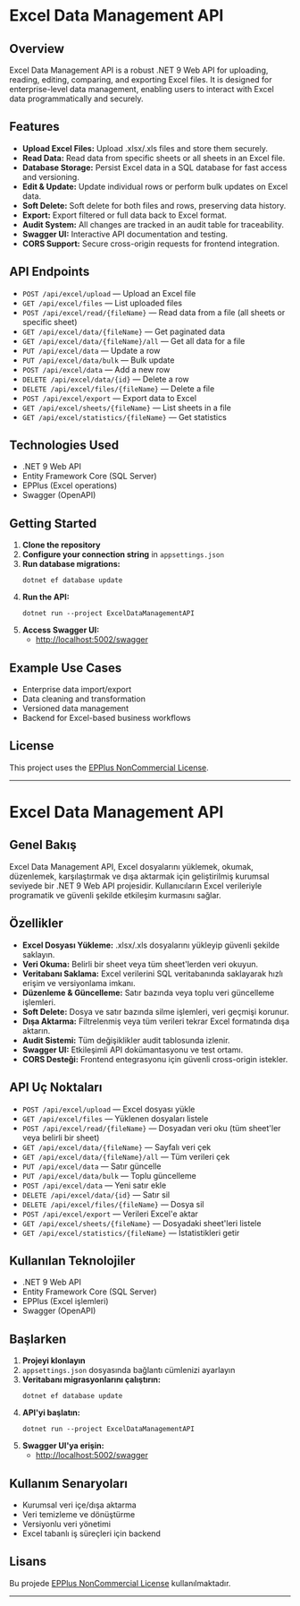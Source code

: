 # Excel Data Management API

## Overview
Excel Data Management API is a robust .NET 9 Web API for uploading, reading, editing, comparing, and exporting Excel files. It is designed for enterprise-level data management, enabling users to interact with Excel data programmatically and securely.

## Features
- **Upload Excel Files:** Upload .xlsx/.xls files and store them securely.
- **Read Data:** Read data from specific sheets or all sheets in an Excel file.
- **Database Storage:** Persist Excel data in a SQL database for fast access and versioning.
- **Edit & Update:** Update individual rows or perform bulk updates on Excel data.
- **Soft Delete:** Soft delete for both files and rows, preserving data history.
- **Export:** Export filtered or full data back to Excel format.
- **Audit System:** All changes are tracked in an audit table for traceability.
- **Swagger UI:** Interactive API documentation and testing.
- **CORS Support:** Secure cross-origin requests for frontend integration.

## API Endpoints
- `POST /api/excel/upload` — Upload an Excel file
- `GET /api/excel/files` — List uploaded files
- `POST /api/excel/read/{fileName}` — Read data from a file (all sheets or specific sheet)
- `GET /api/excel/data/{fileName}` — Get paginated data
- `GET /api/excel/data/{fileName}/all` — Get all data for a file
- `PUT /api/excel/data` — Update a row
- `PUT /api/excel/data/bulk` — Bulk update
- `POST /api/excel/data` — Add a new row
- `DELETE /api/excel/data/{id}` — Delete a row
- `DELETE /api/excel/files/{fileName}` — Delete a file
- `POST /api/excel/export` — Export data to Excel
- `GET /api/excel/sheets/{fileName}` — List sheets in a file
- `GET /api/excel/statistics/{fileName}` — Get statistics

## Technologies Used
- .NET 9 Web API
- Entity Framework Core (SQL Server)
- EPPlus (Excel operations)
- Swagger (OpenAPI)

## Getting Started
1. **Clone the repository**
2. **Configure your connection string** in `appsettings.json`
3. **Run database migrations:**
   ```
   dotnet ef database update
   ```
4. **Run the API:**
   ```
   dotnet run --project ExcelDataManagementAPI
   ```
5. **Access Swagger UI:**
   - [http://localhost:5002/swagger](http://localhost:5002/swagger)

## Example Use Cases
- Enterprise data import/export
- Data cleaning and transformation
- Versioned data management
- Backend for Excel-based business workflows

## License
This project uses the [EPPlus NonCommercial License](https://epplussoftware.com/developers/licenseexception/).

---

# Excel Data Management API

## Genel Bakış
Excel Data Management API, Excel dosyalarını yüklemek, okumak, düzenlemek, karşılaştırmak ve dışa aktarmak için geliştirilmiş kurumsal seviyede bir .NET 9 Web API projesidir. Kullanıcıların Excel verileriyle programatik ve güvenli şekilde etkileşim kurmasını sağlar.

## Özellikler
- **Excel Dosyası Yükleme:** .xlsx/.xls dosyalarını yükleyip güvenli şekilde saklayın.
- **Veri Okuma:** Belirli bir sheet veya tüm sheet'lerden veri okuyun.
- **Veritabanı Saklama:** Excel verilerini SQL veritabanında saklayarak hızlı erişim ve versiyonlama imkanı.
- **Düzenleme & Güncelleme:** Satır bazında veya toplu veri güncelleme işlemleri.
- **Soft Delete:** Dosya ve satır bazında silme işlemleri, veri geçmişi korunur.
- **Dışa Aktarma:** Filtrelenmiş veya tüm verileri tekrar Excel formatında dışa aktarın.
- **Audit Sistemi:** Tüm değişiklikler audit tablosunda izlenir.
- **Swagger UI:** Etkileşimli API dokümantasyonu ve test ortamı.
- **CORS Desteği:** Frontend entegrasyonu için güvenli cross-origin istekler.

## API Uç Noktaları
- `POST /api/excel/upload` — Excel dosyası yükle
- `GET /api/excel/files` — Yüklenen dosyaları listele
- `POST /api/excel/read/{fileName}` — Dosyadan veri oku (tüm sheet'ler veya belirli bir sheet)
- `GET /api/excel/data/{fileName}` — Sayfalı veri çek
- `GET /api/excel/data/{fileName}/all` — Tüm verileri çek
- `PUT /api/excel/data` — Satır güncelle
- `PUT /api/excel/data/bulk` — Toplu güncelleme
- `POST /api/excel/data` — Yeni satır ekle
- `DELETE /api/excel/data/{id}` — Satır sil
- `DELETE /api/excel/files/{fileName}` — Dosya sil
- `POST /api/excel/export` — Verileri Excel'e aktar
- `GET /api/excel/sheets/{fileName}` — Dosyadaki sheet'leri listele
- `GET /api/excel/statistics/{fileName}` — İstatistikleri getir

## Kullanılan Teknolojiler
- .NET 9 Web API
- Entity Framework Core (SQL Server)
- EPPlus (Excel işlemleri)
- Swagger (OpenAPI)

## Başlarken
1. **Projeyi klonlayın**
2. `appsettings.json` dosyasında bağlantı cümlenizi ayarlayın
3. **Veritabanı migrasyonlarını çalıştırın:**
   ```
   dotnet ef database update
   ```
4. **API'yi başlatın:**
   ```
   dotnet run --project ExcelDataManagementAPI
   ```
5. **Swagger UI'ya erişin:**
   - [http://localhost:5002/swagger](http://localhost:5002/swagger)

## Kullanım Senaryoları
- Kurumsal veri içe/dışa aktarma
- Veri temizleme ve dönüştürme
- Versiyonlu veri yönetimi
- Excel tabanlı iş süreçleri için backend

## Lisans
Bu projede [EPPlus NonCommercial License](https://epplussoftware.com/developers/licenseexception/) kullanılmaktadır.

---

